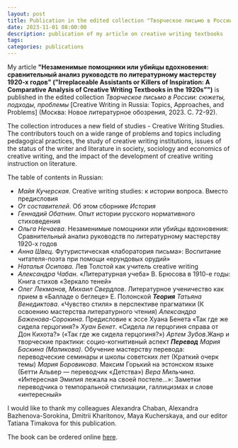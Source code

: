 ```yaml
---
layout: post
title: Publication in the edited collection "Творческое письмо в России"
date: 2023-11-01 08:00:00
description: publication of my article on creative writing textbooks 
tags: 
categories: publications
---
```

My article **"Незаменимые помощники или убийцы вдохновения: сравнительный анализ руководств по литературному мастерству 1920-х годов" ("Irreplaceable Assistants or Killers of Inspiration: A Comparative Analysis of Creative Writing Textbooks in the 1920s”")** is published in the edited collection _Творческое письмо в России: сюжеты, подходы, проблемы_ [Creative Writing in Russia: Topics, Approaches, and Problems] (Москва: Новое литературное обозрения, 2023. С. 72-92). 

The collection introduces a new field of studies - Creative Writing Studies. The contributors touch on a wide range of problems and topics including pedagogical practices, the study of creative writing institutions, issues of the status of the writer and literature in society, sociology and economics of creative writing, and the impact of the development of creative writing instruction on literature.

The table of contents in Russian:

- _Майя  Кучерская_. Creative  writing  studies:  к  истории  вопроса.  Вместо  предисловия
- _От  составителей_.  Об  этом  сборнике
_История_
- _Геннадий  Обатнин_.  Опыт  истории  русского  нормативного  стиховедения
- _Ольга  Нечаева_.  Незаменимые  помощники  или  убийцы  вдохновения:  Сравнительный  анализ  руководств  по  литературному  мастерству  1920-х  годов
- _Анна  Швец_.  Футуристическая  «лаборатория  письма»:  Воспитание  читателя-поэта  при  помощи  «ерундовых  орудий»
- _Наталья  Осипова_.  Лев  Толстой  как  учитель  creative  writing
- _Александра  Чабан_.  «Литературная  учеба»  В.  Брюсова  в  1910-е  годы:  Книга  стихов  «Зеркало  теней»
- _Олег  Лекманов,  Михаил  Свердлов_.  Литературное  ученичество  как  прием  в  «Балладе  о  беглеце»  Е.  Полонской
_**Теория**_
_Татьяна  Венедиктова_.  «Чувство  стиля»  в  перспективе  прагматики  (К  освоению  мастерства  литературного  чтения)
_Александра  Баженова-Сорокина_.  Предисловие  к  эссе  Хуана  Бенета  «Так  где  же  сидела  герцогиня?»
_Хуан  Бенет_.  «Сидела  ли  герцогиня  справа  от  Дон  Кихота?»  («Так  где  же  сидела  герцогиня?»)
_Артем  Зубов_.Жанр  и  творческие  практики:  социо-когнитивный  аспект
_**Перевод**_
_Мария  Баскина  (Маликова)_. Обучение  мастерству  перевода:  переводческие  семинары  и  школы  советских  лет  (Краткий  очерк  темы)
_Мария  Боровикова_.  Максим  Горький  на  эстонском  языке  (Бетти  Альвер — переводчик  «Детства»)
_Вера  Мильчина_.  «Интересная  Эмилия  лежала  на  своей  постеле...»:  Заметки  переводчика  о  темпоральной  стилизации,  галлицизмах  и  слове  «интересный»

I would like to thank my colleagues Alexandra Chaban, Alexandra Bazhenova-Sorokina, Dmitrii Kharitonov, Maya Kucherskaya, and our editor Tatiana Timakova for this publication. 

The book can be ordered online [here](https://www.nlobooks.ru/books/nauchnaya_biblioteka/26435/).
